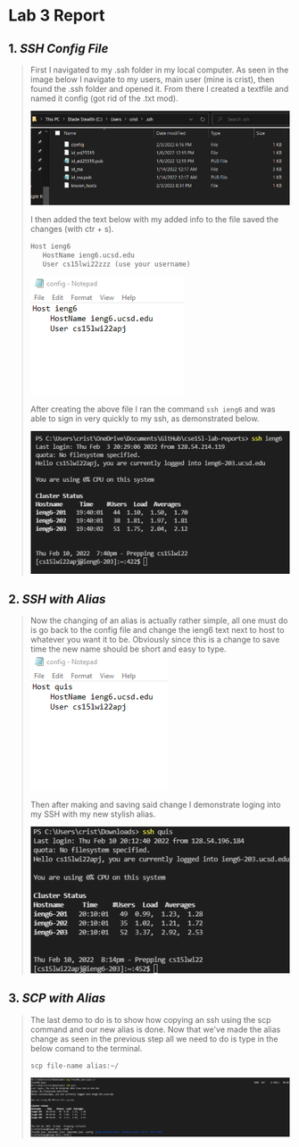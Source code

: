 # **Lab 3 Report**
## 1. *SSH Config File*
> First I navigated to my .ssh folder in my local computer. As seen in the image below I navigate to my users, main user (mine is crist), then found the .ssh folder and opened it. From there I created a textfile and named it config (got rid of the .txt mod).
>
>
> ![File_image](https://github.com/quistian241/cse15l-lab-reports/blob/main/lab_3_images/Lab3_1.png?raw=true)
>
> I then added the text below with my added info to the file saved the changes (with ctr + s).
> ```
> Host ieng6
>    HostName ieng6.ucsd.edu
>    User cs15lwi22zzz (use your username)
> ```
>
> ![File_Enards](https://github.com/quistian241/cse15l-lab-reports/blob/main/lab_3_images/Lab3_2.png?raw=true)
>
> After creating the above file I ran the command `ssh ieng6` and was able to sign in very quickly to my ssh, as demonstrated below. 
> 
> ![the_demo_stration](https://github.com/quistian241/cse15l-lab-reports/blob/main/lab_3_images/Lab3_3.png?raw=true)
## 2. *SSH with Alias*
> Now the changing of an alias is actually rather simple, all one must do is go back to the config file and change the ieng6 text next to host to whatever you want it to be. Obviously since this is a change to save time the new name should be short and easy to type. 
> ![my_new_online_aliass](https://github.com/quistian241/cse15l-lab-reports/blob/main/lab_3_images/Lab3_4.png?raw=true)
>
> Then after making and saving said change I demonstrate loging into my SSH with my new stylish alias.
>
> ![new_cool_al-booty-identification](https://github.com/quistian241/cse15l-lab-reports/blob/main/lab_3_images/Lab3_6.png?raw=true)
>
## 3. *SCP with Alias*
> The last demo to do is to show how copying an ssh using the scp command and our new alias is done. Now that we've made the alias change as seen in the previous step all we need to do is type in the below comand to the terminal.
> ```
> scp file-name alias:~/
> ```
>
> ![image_eggzample](https://github.com/quistian241/cse15l-lab-reports/blob/main/lab_3_images/Lab3_5.png?raw=true)
>